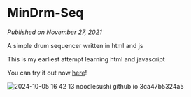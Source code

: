 # MinDrm-Seq
*Published on November 27, 2021*

A simple drum sequencer written in html and js

This is my earliest attempt learning html and javascript

You can try it out now [here](https://noodlesushi.github.io/MinDrm-Seq/)!

![2024-10-05 16 42 13 noodlesushi github io 3ca47b5324a5](https://github.com/user-attachments/assets/8e134b80-459d-41a0-a9d1-2a94d58b1e78)
